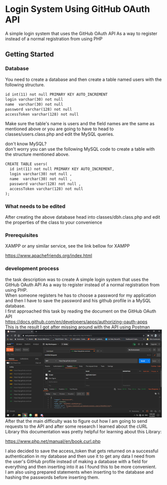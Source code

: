 # Login System Using GitHub OAuth API

A simple login system that uses the GitHub OAuth API As a way to register instead of a normal registration from using PHP

## Getting Started

### Database
You need to create a database and then create a table named users with the following structure.  
```
id int(11) not null PRIMARY KEY AUTO_INCREMENT
login varchar(30) not null
name  varchar(30) not null
password varchar(128) not null
accessToken varchar(128) not null
```  
Make sure the table's name is users and the field names are the same as mentioned above or you are going to have to head to classes/users.class.php and edit the MySQL queries.  

don't know MySQL?  
don't worry you can use the following MySQL code to create a table with the structure mentioned above.
```
CREATE TABLE users(
  id int(11) not null PRIMARY KEY AUTO_INCREMENT,
  login varchar(30) not null ,
  name  varchar(30) not null ,
  password varchar(128) not null ,
  accessToken varchar(128) not null
);
```
### What needs to be edited
After creating the above database head into classes/dbh.class.php and edit the  properties of the class to your convenience  
### Prerequisites

XAMPP or any similar service, see the link bellow for XAMPP

https://www.apachefriends.org/index.html

### development process

the task description was to create A simple login system that uses the GitHub OAuth API As a way to register instead of a normal registration from using PHP.  
When someone registers he has to choose a password for my application and then I have to save the password and his github profile in a MySQL database.    
I first approached this task by reading the document on the GitHub OAuth API  
https://docs.github.com/en/developers/apps/authorizing-oauth-apps  
This is the result I got after missing around with the API using Postman  
![Alt text](experiment.png)
After that the main difficulty was to figure out how I am going to send requests to the API and after some research I learned about the cURL Library  this documentation was pretty helpful for learning about this Library:  

https://www.php.net/manual/en/book.curl.php  

I also decided to save the access_token that gets returned on a successful authentication in my database and then use it to get any data I need from the user's GitHub profile instead of making a database with a field for everything and then inserting into it as I found this to be more convenient.  
I am also using prepared statements when inserting to the database and hashing the passwords before inserting them. 
